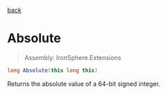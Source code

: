 ﻿

[back](/IronSphere.Extensions/types/LongExtension)

# Absolute

> Assembly: IronSphere.Extensions

```csharp
long Absolute(this long this)
```

Returns the absolute value of a 64-bit signed integer.

 